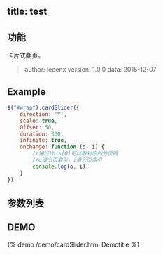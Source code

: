title: test
---

## 功能

卡片式翻页。

> author: leeenx
> version: 1.0.0
> data: 2015-12-07

## Example

```js
$("#wrap").cardSlider({
    direction: 'Y',
    scale: true,
    Offset: 50,
    duration: 300,
    infinite: true,
    onchange: function (o, i) {
        //通过this[0]可以取对应的分页哦
        //o滑出页索引，i滑入页索引
        console.log(o, i);
    }
});
```

## 参数列表

## DEMO
{% demo /demo/cardSlider.html Demotitle %}
